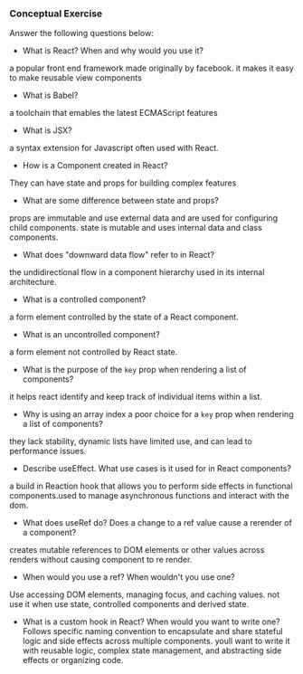 ### Conceptual Exercise

Answer the following questions below:

- What is React? When and why would you use it?

a popular front end framework made originally by facebook. it makes it easy to make reusable view components

- What is Babel?

a toolchain that emables the latest ECMAScript features

- What is JSX?

a syntax extension for Javascript often used with React. 

- How is a Component created in React?

They can have state and props for building complex features

- What are some difference between state and props?

props are immutable and use external data and are used for configuring child components. state is mutable and uses internal data and class components. 

- What does "downward data flow" refer to in React?

the undidirectional flow in a component hierarchy used in its internal architecture. 

- What is a controlled component?

a form element controlled by the state of a React component. 

- What is an uncontrolled component?

a form element not controlled by React state. 

- What is the purpose of the `key` prop when rendering a list of components?

it helps react identify and keep track of individual items within a list. 

- Why is using an array index a poor choice for a `key` prop when rendering a list of components?

they lack stability, dynamic lists have limited use, and can lead to performance issues. 

- Describe useEffect.  What use cases is it used for in React components?

a build in Reaction hook that allows you to perform side effects in functional components.used to manage asynchronous functions and interact with the dom. 

- What does useRef do?  Does a change to a ref value cause a rerender of a component?

creates mutable references to DOM elements or other values across renders without causing component to re render. 

- When would you use a ref? When wouldn't you use one?

Use accessing DOM elements, managing focus, and caching values. not use it when use state, controlled components and derived state. 

- What is a custom hook in React? When would you want to write one?
Follows specific naming convention to encapsulate and share stateful logic and side effects across multiple components. youll want to write it with reusable logic, complex state management, and abstracting side effects or organizing code. 